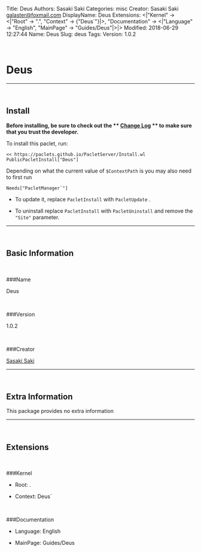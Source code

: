 Title: Deus
Authors: Sasaki Saki
Categories: misc
Creator: Sasaki Saki <galaster@foxmail.com>
DisplayName: Deus
Extensions: <|"Kernel" -> <|"Root" -> ".", "Context" -> {"Deus`"}|>, "Documentation" -> <|"Language" -> "English", "MainPage" -> "Guides/Deus"|>|>
Modified: 2018-06-29 12:27:44
Name: Deus
Slug: deus
Tags: 
Version: 1.0.2

<a id="deus" class="Section" style="width:0;height:0;margin:0;padding:0;">&zwnj;</a>

# Deus

---

<a id="install" class="Subsection" style="width:0;height:0;margin:0;padding:0;">&zwnj;</a>

## Install

**Before installing, be sure to check out the ** **[Change Log](https://paclets.github.io/PacletServer/pages/log.html)** ** to make sure that you trust the developer.**

To install this paclet, run:

    << https://paclets.github.io/PacletServer/Install.wl
    PublicPacletInstall["Deus"]

Depending on what the current value of  ```$ContextPath``` is you may also need to first run

    Needs["PacletManager`"]

*  To update it, replace  ```PacletInstall``` with  ```PacletUpdate``` . 

*  To uninstall replace  ```PacletInstall``` with  ```PacletUninstall``` and remove the  ```"Site"``` parameter.

---

<a id="basicinformation" class="Subsection" style="width:0;height:0;margin:0;padding:0;">&zwnj;</a>

## Basic Information

<a id="name" class="Subsubsection" style="width:0;height:0;margin:0;padding:0;">&zwnj;</a>

###Name

Deus

<a id="version" class="Subsubsection" style="width:0;height:0;margin:0;padding:0;">&zwnj;</a>

###Version

1.0.2

<a id="creator" class="Subsubsection" style="width:0;height:0;margin:0;padding:0;">&zwnj;</a>

###Creator

[Sasaki Saki](mailto:galaster@foxmail.com)

---

<a id="extrainformation" class="Subsection" style="width:0;height:0;margin:0;padding:0;">&zwnj;</a>

## Extra Information

This package provides no extra information

---

<a id="extensions" class="Subsection" style="width:0;height:0;margin:0;padding:0;">&zwnj;</a>

## Extensions

<a id="kernel" class="Subsubsection" style="width:0;height:0;margin:0;padding:0;">&zwnj;</a>

###Kernel

*  Root: .

*  Context: Deus`

<a id="documentation" class="Subsubsection" style="width:0;height:0;margin:0;padding:0;">&zwnj;</a>

###Documentation

*  Language: English

*  MainPage: Guides/Deus
